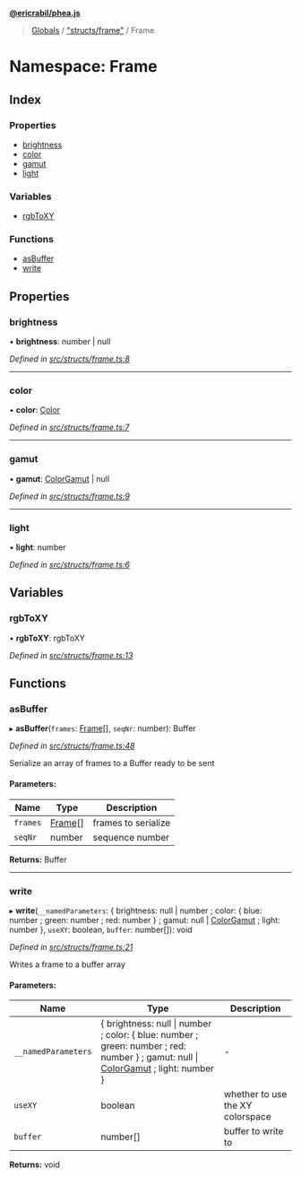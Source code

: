 **[@ericrabil/phea.js](../README.md)**

> [Globals](../README.md) / ["structs/frame"](_structs_frame_.md) / Frame

# Namespace: Frame

## Index

### Properties

* [brightness](_structs_frame_.frame.md#brightness)
* [color](_structs_frame_.frame.md#color)
* [gamut](_structs_frame_.frame.md#gamut)
* [light](_structs_frame_.frame.md#light)

### Variables

* [rgbToXY](_structs_frame_.frame.md#rgbtoxy)

### Functions

* [asBuffer](_structs_frame_.frame.md#asbuffer)
* [write](_structs_frame_.frame.md#write)

## Properties

### brightness

•  **brightness**: number \| null

*Defined in [src/structs/frame.ts:8](https://github.com/EricRabil/phea.js/blob/66a21c7/src/structs/frame.ts#L8)*

___

### color

•  **color**: [Color](_structs_color_.color.md)

*Defined in [src/structs/frame.ts:7](https://github.com/EricRabil/phea.js/blob/66a21c7/src/structs/frame.ts#L7)*

___

### gamut

•  **gamut**: [ColorGamut](../interfaces/_structs_light_.colorgamut.md) \| null

*Defined in [src/structs/frame.ts:9](https://github.com/EricRabil/phea.js/blob/66a21c7/src/structs/frame.ts#L9)*

___

### light

•  **light**: number

*Defined in [src/structs/frame.ts:6](https://github.com/EricRabil/phea.js/blob/66a21c7/src/structs/frame.ts#L6)*

## Variables

### rgbToXY

•  **rgbToXY**: rgbToXY

*Defined in [src/structs/frame.ts:13](https://github.com/EricRabil/phea.js/blob/66a21c7/src/structs/frame.ts#L13)*

## Functions

### asBuffer

▸ **asBuffer**(`frames`: [Frame](_structs_frame_.frame.md)[], `seqNr`: number): Buffer

*Defined in [src/structs/frame.ts:48](https://github.com/EricRabil/phea.js/blob/66a21c7/src/structs/frame.ts#L48)*

Serialize an array of frames to a Buffer ready to be sent

#### Parameters:

Name | Type | Description |
------ | ------ | ------ |
`frames` | [Frame](_structs_frame_.frame.md)[] | frames to serialize |
`seqNr` | number | sequence number  |

**Returns:** Buffer

___

### write

▸ **write**(`__namedParameters`: { brightness: null \| number ; color: { blue: number ; green: number ; red: number  } ; gamut: null \| [ColorGamut](../interfaces/_structs_light_.colorgamut.md) ; light: number  }, `useXY`: boolean, `buffer`: number[]): void

*Defined in [src/structs/frame.ts:21](https://github.com/EricRabil/phea.js/blob/66a21c7/src/structs/frame.ts#L21)*

Writes a frame to a buffer array

#### Parameters:

Name | Type | Description |
------ | ------ | ------ |
`__namedParameters` | { brightness: null \| number ; color: { blue: number ; green: number ; red: number  } ; gamut: null \| [ColorGamut](../interfaces/_structs_light_.colorgamut.md) ; light: number  } | - |
`useXY` | boolean | whether to use the XY colorspace |
`buffer` | number[] | buffer to write to  |

**Returns:** void
